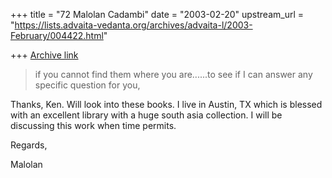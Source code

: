 +++
title = "72 Malolan Cadambi"
date = "2003-02-20"
upstream_url = "https://lists.advaita-vedanta.org/archives/advaita-l/2003-February/004422.html"

+++
[Archive link](https://lists.advaita-vedanta.org/archives/advaita-l/2003-February/004422.html)

>if you cannot find them
> where you are......to see if I can answer any specific
> question for you,

Thanks, Ken. Will look into these books. I live in Austin, TX which is
blessed with an excellent library with a huge south asia collection. I will
be discussing this work when time permits.

Regards,

Malolan

